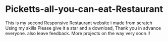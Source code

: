 # Picketts-all-you-can-eat-Restaurant
This is my second Responsive Restaurant website i made from scratch Using my skills
Please give it a star and a download, Thank you in advance everyone. also leave feedback.
More projects on the way very soon.!!
